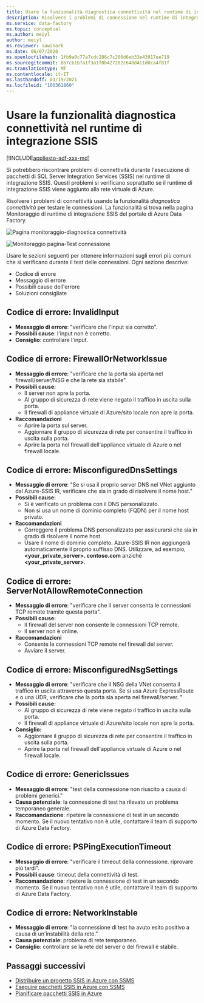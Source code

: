 ```yaml
---
title: Usare la funzionalità diagnostica connettività nel runtime di integrazione SSIS
description: Risolvere i problemi di connessione nel runtime di integrazione SSIS utilizzando la funzionalità di connettività di diagnostica.
ms.service: data-factory
ms.topic: conceptual
ms.author: meiyl
author: meiyl
ms.reviewer: sawinark
ms.date: 06/07/2020
ms.openlocfilehash: 1fb9a0c77a7cdc286c7c206d6eb33e43917ee719
ms.sourcegitcommit: 867cb1b7a1f3a1f0b427282c648d411d0ca4f81f
ms.translationtype: MT
ms.contentlocale: it-IT
ms.lasthandoff: 03/19/2021
ms.locfileid: "100361860"
---
```

# <a name="use-the-diagnose-connectivity-feature-in-the-ssis-integration-runtime"></a>Usare la funzionalità diagnostica connettività nel runtime di integrazione SSIS

[!INCLUDE[appliesto-adf-xxx-md](includes/appliesto-adf-xxx-md.md)]

Si potrebbero riscontrare problemi di connettività durante l'esecuzione di pacchetti di SQL Server Integration Services (SSIS) nel runtime di integrazione SSIS. Questi problemi si verificano soprattutto se il runtime di integrazione SSIS viene aggiunto alla rete virtuale di Azure.

Risolvere i problemi di connettività usando la funzionalità *diagnostica connettività* per testare le connessioni. La funzionalità si trova nella pagina Monitoraggio di runtime di integrazione SSIS del portale di Azure Data Factory.

 ![Pagina monitoraggio-diagnostica connettività](media/ssis-integration-runtime-diagnose-connectivity-faq/ssis-monitor-diagnose-connectivity.png)

 ![Monitoraggio pagina-Test connessione](media/ssis-integration-runtime-diagnose-connectivity-faq/ssis-monitor-test-connection.png)

Usare le sezioni seguenti per ottenere informazioni sugli errori più comuni che si verificano durante il test delle connessioni. Ogni sezione descrive:

- Codice di errore
- Messaggio di errore
- Possibili cause dell'errore
- Soluzioni consigliate

## <a name="error-code-invalidinput"></a>Codice di errore: InvalidInput

- **Messaggio di errore**: "verificare che l'input sia corretto".
- **Possibili cause**: l'input non è corretto.
- **Consiglio**: controllare l'input.

## <a name="error-code-firewallornetworkissue"></a>Codice di errore: FirewallOrNetworkIssue

- **Messaggio di errore**: "verificare che la porta sia aperta nel firewall/server/NSG e che la rete sia stabile".
- **Possibili cause:**
  - Il server non apre la porta.
  - Al gruppo di sicurezza di rete viene negato il traffico in uscita sulla porta.
  - Il firewall di appliance virtuale di Azure/sito locale non apre la porta.
- **Raccomandazioni**
  - Aprire la porta sul server.
  - Aggiornare il gruppo di sicurezza di rete per consentire il traffico in uscita sulla porta.
  - Aprire la porta nel firewall dell'appliance virtuale di Azure o nel firewall locale.

## <a name="error-code-misconfigureddnssettings"></a>Codice di errore: MisconfiguredDnsSettings

- **Messaggio di errore**: "Se si usa il proprio server DNS nel VNet aggiunto dal Azure-SSIS IR, verificare che sia in grado di risolvere il nome host."
- **Possibili cause:**
  -  Si è verificato un problema con il DNS personalizzato.
  -  Non si usa un nome di dominio completo (FQDN) per il nome host privato.
- **Raccomandazioni**
  -  Correggere il problema DNS personalizzato per assicurarsi che sia in grado di risolvere il nome host.
  -  Usare il nome di dominio completo. Azure-SSIS IR non aggiungerà automaticamente il proprio suffisso DNS. Utilizzare, ad esempio, **<your_private_server>. contoso.com** anziché **<your_private_server>**.

## <a name="error-code-servernotallowremoteconnection"></a>Codice di errore: ServerNotAllowRemoteConnection

- **Messaggio di errore**: "verificare che il server consenta le connessioni TCP remote tramite questa porta".
- **Possibili cause:**
  -  Il firewall del server non consente le connessioni TCP remote.
  -  Il server non è online.
- **Raccomandazioni**
  -  Consente le connessioni TCP remote nel firewall del server.
  -  Avviare il server.
   
## <a name="error-code-misconfigurednsgsettings"></a>Codice di errore: MisconfiguredNsgSettings

- **Messaggio di errore**: "verificare che il NSG della VNet consenta il traffico in uscita attraverso questa porta. Se si usa Azure ExpressRoute e o una UDR, verificare che la porta sia aperta nel firewall/server. "
- **Possibili cause:**
  -  Al gruppo di sicurezza di rete viene negato il traffico in uscita sulla porta.
  -  Il firewall di appliance virtuale di Azure/sito locale non apre la porta.
- **Consiglio:**
  -  Aggiornare il gruppo di sicurezza di rete per consentire il traffico in uscita sulla porta.
  -  Aprire la porta nel firewall dell'appliance virtuale di Azure o nel firewall locale.

## <a name="error-code-genericissues"></a>Codice di errore: GenericIssues

- **Messaggio di errore**: "test della connessione non riuscito a causa di problemi generici."
- **Causa potenziale**: la connessione di test ha rilevato un problema temporaneo generale.
- **Raccomandazione**: ripetere la connessione di test in un secondo momento. Se il nuovo tentativo non è utile, contattare il team di supporto di Azure Data Factory.

## <a name="error-code-pspingexecutiontimeout"></a>Codice di errore: PSPingExecutionTimeout

- **Messaggio di errore**: "verificare il timeout della connessione. riprovare più tardi".
- **Possibili cause**: timeout della connettività di test.
- **Raccomandazione**: ripetere la connessione di test in un secondo momento. Se il nuovo tentativo non è utile, contattare il team di supporto di Azure Data Factory.

## <a name="error-code-networkinstable"></a>Codice di errore: NetworkInstable

- **Messaggio di errore**: "la connessione di test ha avuto esito positivo a causa di un'instabilità della rete."
- **Causa potenziale**: problema di rete temporaneo.
- **Consiglio**: controllare se la rete del server o del firewall è stabile.

## <a name="next-steps"></a>Passaggi successivi

- [Distribuire un progetto SSIS in Azure con SSMS](/sql/integration-services/ssis-quickstart-deploy-ssms)
- [Eseguire pacchetti SSIS in Azure con SSMS](/sql/integration-services/ssis-quickstart-run-ssms)
- [Pianificare pacchetti SSIS in Azure](/sql/integration-services/lift-shift/ssis-azure-schedule-packages-ssms)